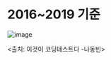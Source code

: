 
# 2016~2019 기준
![image](https://user-images.githubusercontent.com/80855939/210039647-925112ce-92c5-4090-8584-2f1824e8be66.png)

<출처: 이것이 코딩테스트다 -나동빈>
